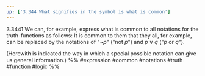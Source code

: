 ```yaml
---
up: ['3.344 What signifies in the symbol is what is common']
---
```

3.3441 We can, for example, express what is common to all notations for the truth-functions as follows: It is common to them that they all, for example, can be replaced by the notations of "$¬p$" ("not $p$") and $p \lor q$ ("$p$ or $q$").

(Herewith is indicated the way in which a special possible notation can give us general information.)
%%
#expression #common #notations #truth #function #logic  %%